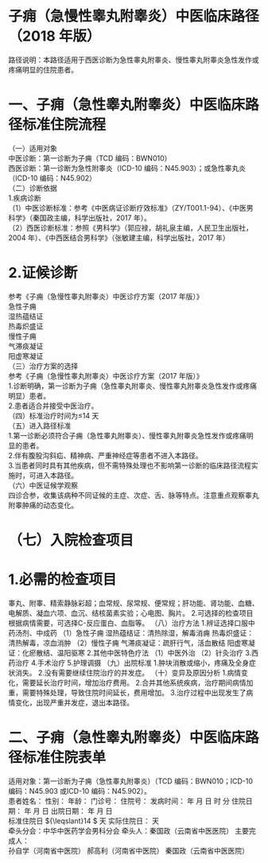 # 子痈（急慢性睾丸附睾炎）中医临床路径 （2018 年版）  
路径说明：本路径适用于西医诊断为急性睾丸附睾炎、慢性睾丸附睾炎急性发作或疼痛明显的住院患者。  
# 一、子痈（急性睾丸附睾炎）中医临床路径标准住院流程  
（一）适用对象  
中医诊断：第一诊断为子痈（TCD 编码：BWN010）  
西医诊断：第一诊断为急性附睾炎（ICD-10 编码：N45.903）；或急性睾丸炎（ICD-10 编码：N45.902）  
（二）诊断依据  
1.疾病诊断  
（1）中医诊断标准：参考《中医病证诊断疗效标准》（ZY/T001.1-94）、《中医男科学》（秦国政主编，科学出版社，2017 年）。  
（2）西医诊断标准：参照《男科学》（郭应禄，胡礼泉主编，人民卫生出版社，2004 年）、《中西医结合男科学》（张敏建主编，科学出版社，2017 年）  
# 2.证候诊断  
参考《子痈（急慢性睾丸附睾炎）中医诊疗方案（2017 年版）》  
急性子痈  
湿热蕴结证  
热毒炽盛证  
慢性子痈  
气滞痰凝证  
阳虚寒凝证  
（三）治疗方案的选择  
参考《子痈（急慢性睾丸附睾炎）中医诊疗方案（2017 年版）》  
1.诊断明确，第一诊断为子痈（急性睾丸附睾炎、慢性睾丸附睾炎急性发作或疼痛明显）患者。  
2.患者适合并接受中医治疗。  
（四）标准治疗时间为≤14 天  
（五）进入路径标准  
1.第一诊断必须符合子痈（急性睾丸附睾炎）、慢性睾丸附睾炎急性发作或疼痛明显的患者。  
2.伴有腹股沟斜疝、精神病、严重神经症等患者不进入本路径。  
3.当患者同时具有其他疾病，但不需特殊处理也不影响第一诊断的临床路径流程实施时，可进入本路径。  
（六）中医证候学观察  
四诊合参，收集该病种不同证候的主症、次症、舌、脉等特点。注意重点观察睾丸附睾肿痛的动态变化。  
# （七）入院检查项目  
# 1.必需的检查项目  
睾丸、附睾、精索静脉彩超；血常规、尿常规、便常规；肝功能、肾功能、血糖、电解质、凝血六项、血沉、结核菌素实验；心电图、胸片。 2.可选择的检查项目 根据病情需要，可选择C-反应蛋白、血脂等。 （八）治疗方法 1.辨证选择口服中药汤剂、中成药 （1）急性子痈  湿热蕴结证：清热除湿，解毒消痈  热毒炽盛证：清热解毒，凉血消肿 （2）慢性子痈 气滞痰凝证：疏肝行气，活血散结  阳虚寒凝证：化瘀散结、温阳驱寒  2.其他中医特色疗法 （1）中医外治 （2）针灸治疗 3.西药治疗  4.手术治疗  5.护理调摄 （九）出院标准 1.肿块消散或缩小，疼痛及全身症状消失。 2.没有需要继续住院治疗的并发症。 （十）变异及原因分析 1.病情变化，需要延长治疗时间，增加治疗费用。 2.合并其他系统疾病，治疗期间病情加重，需要特殊处理，导致住院时间延长，费用增加。 3.治疗过程中出现发生了病情变化，出现严重并发症，退出本路径。  
# 二、子痈（急性睾丸附睾炎）中医临床路径标准住院表单  
适用对象：第一诊断为子痈（急性睾丸附睾炎）（TCD 编码：BWN010；ICD-10 编码：N45.903 或ICD-10 编码：N45.902）。  
患者姓名：          性别：    年龄：    门诊号：         住院号：            发病时间：   年  月  日  时  分  住院日期：   年  月  日 出院日期：   年  月   日  
标准住院日 ${\leqslant}14 $ 天                 实际住院日：       天  
牵头分会：中华中医药学会男科分会 牵头人：秦国政（云南省中医医院） 主要完成人：  
孙自学（河南省中医院） 郝高利（河南省中医院） 秦国政（云南省中医医院）  